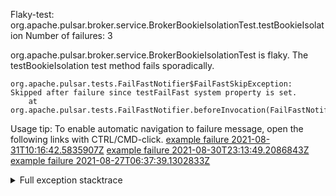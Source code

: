         
Flaky-test: org.apache.pulsar.broker.service.BrokerBookieIsolationTest.testBookieIsolation
Number of failures: 3

org.apache.pulsar.broker.service.BrokerBookieIsolationTest is flaky. The testBookieIsolation test method fails sporadically.

```
org.apache.pulsar.tests.FailFastNotifier$FailFastSkipException: Skipped after failure since testFailFast system property is set.
	at org.apache.pulsar.tests.FailFastNotifier.beforeInvocation(FailFastNotifier.java:88)

```

Usage tip: To enable automatic navigation to failure message, open the following links with CTRL/CMD-click.
[example failure 2021-08-31T10:16:42.5835907Z](https://github.com/apache/pulsar/runs/3471501156?check_suite_focus=true#step:10:2075)
[example failure 2021-08-30T23:13:49.2086843Z](https://github.com/apache/pulsar/runs/3467152431?check_suite_focus=true#step:9:1381)
[example failure 2021-08-27T06:37:39.1302833Z](https://github.com/apache/pulsar/runs/3440411059?check_suite_focus=true#step:9:3303)


<details>
<summary>Full exception stacktrace</summary>
<code><pre>
org.apache.pulsar.tests.FailFastNotifier$FailFastSkipException: Skipped after failure since testFailFast system property is set.
	at org.apache.pulsar.tests.FailFastNotifier.beforeInvocation(FailFastNotifier.java:88)

</pre></code>
</details>

